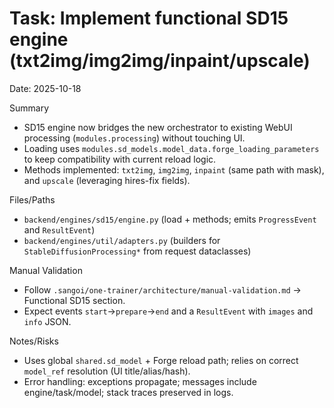 # Task: Implement functional SD15 engine (txt2img/img2img/inpaint/upscale)
Date: 2025-10-18

Summary
- SD15 engine now bridges the new orchestrator to existing WebUI processing (`modules.processing`) without touching UI.
- Loading uses `modules.sd_models.model_data.forge_loading_parameters` to keep compatibility with current reload logic.
- Methods implemented: `txt2img`, `img2img`, `inpaint` (same path with mask), and `upscale` (leveraging hires-fix fields).

Files/Paths
- `backend/engines/sd15/engine.py` (load + methods; emits `ProgressEvent` and `ResultEvent`)
- `backend/engines/util/adapters.py` (builders for `StableDiffusionProcessing*` from request dataclasses)

Manual Validation
- Follow `.sangoi/one-trainer/architecture/manual-validation.md` → Functional SD15 section.
- Expect events `start`→`prepare`→`end` and a `ResultEvent` with `images` and `info` JSON.

Notes/Risks
- Uses global `shared.sd_model` + Forge reload path; relies on correct `model_ref` resolution (UI title/alias/hash).
- Error handling: exceptions propagate; messages include engine/task/model; stack traces preserved in logs.
